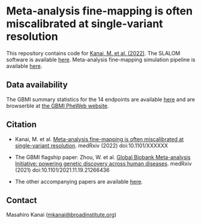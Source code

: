 # Meta-analysis fine-mapping is often miscalibrated at single-variant resolution

This repository contains code for [Kanai, M. et al. (2022)](http://dx.doi.org/10.1101/XXXXXX). The SLALOM software is available [here](https://github.com/mkanai/slalom). Meta-analysis fine-mapping simulation pipeline is available [here](https://github.com/mkanai/meta-finemapping-simulation).

## Data availability

The GBMI summary statistics for the 14 endpoints are available [here](https://www.globalbiobankmeta.org/resources) and are browserble at [the GBMI PheWeb website](http://results.globalbiobankmeta.org/).

## Citation

- Kanai, M. et al. [Meta-analysis fine-mapping is often miscalibrated at single-variant resolution](http://dx.doi.org/10.1101/XXXXXX). medRxiv (2022) doi:10.1101/XXXXXX

- The GBMI flagship paper: Zhou, W. et al. [Global Biobank Meta-analysis Initiative: powering genetic discovery across human diseases](http://dx.doi.org/10.1101/2021.11.19.21266436). medRxiv (2021) doi:10.1101/2021.11.19.21266436

- The other accompanying papers are available [here](https://www.globalbiobankmeta.org/general-4).

## Contact

Masahiro Kanai (mkanai@broadinstitute.org)
